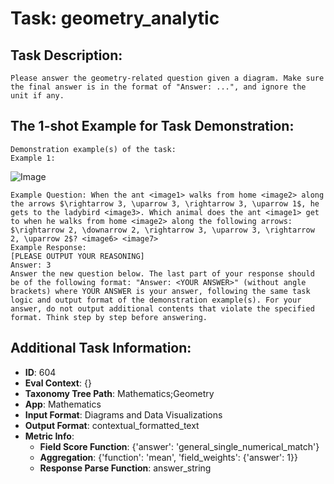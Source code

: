 # Task: geometry_analytic

## Task Description:

```
Please answer the geometry-related question given a diagram. Make sure the final answer is in the format of "Answer: ...", and ignore the unit if any.
```

## The 1-shot Example for Task Demonstration:

```
Demonstration example(s) of the task:
Example 1:
```

![Image](image_1.png)

```
Example Question: When the ant <image1> walks from home <image2> along the arrows $\rightarrow 3, \uparrow 3, \rightarrow 3, \uparrow 1$, he gets to the ladybird <image3>. Which animal does the ant <image1> get to when he walks from home <image2> along the following arrows: $\rightarrow 2, \downarrow 2, \rightarrow 3, \uparrow 3, \rightarrow 2, \uparrow 2$? <image6> <image7>
Example Response:
[PLEASE OUTPUT YOUR REASONING]
Answer: 3
Answer the new question below. The last part of your response should be of the following format: "Answer: <YOUR ANSWER>" (without angle brackets) where YOUR ANSWER is your answer, following the same task logic and output format of the demonstration example(s). For your answer, do not output additional contents that violate the specified format. Think step by step before answering.
```

## Additional Task Information:

- **ID**: 604
- **Eval Context**: {}
- **Taxonomy Tree Path**: Mathematics;Geometry
- **App**: Mathematics
- **Input Format**: Diagrams and Data Visualizations
- **Output Format**: contextual_formatted_text
- **Metric Info**:
  - **Field Score Function**: {'answer': 'general_single_numerical_match'}
  - **Aggregation**: {'function': 'mean', 'field_weights': {'answer': 1}}
  - **Response Parse Function**: answer_string
